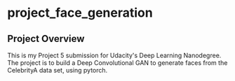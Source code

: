 # project_face_generation

## Project Overview

This is my Project 5 submission for Udacity's Deep Learning Nanodegree. The project is to build a Deep Convolutional GAN to generate faces from the CelebrityA data set, using pytorch. 